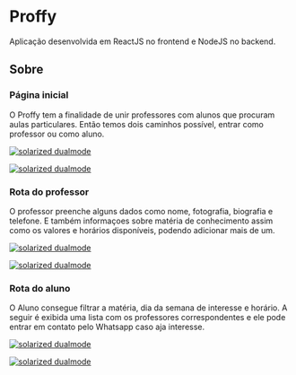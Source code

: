 # Proffy

Aplicação desenvolvida em ReactJS no frontend e NodeJS no backend.

## Sobre 

### Página inicial
O Proffy tem a finalidade de unir professores com alunos que procuram aulas particulares. Então temos dois caminhos possível, entrar como professor ou como aluno.

[![solarized dualmode](https://github.com/manuelabognar/proffy/blob/master/screenshot/Captura%20de%20tela%20de%202020-09-11%2003-35-02.png)](#features) 

[![solarized dualmode](https://github.com/manuelabognar/proffy/blob/master/screenshot/Captura%20de%20tela%20de%202020-10-07%2021-30-43.png)](#features)

### Rota do professor
O professor preenche alguns dados como nome, fotografia, biografia e telefone. E também informaçoes sobre  matéria de conhecimento assim como os valores e horários disponíveis, podendo adicionar mais de um.

[![solarized dualmode](https://github.com/manuelabognar/proffy/blob/master/screenshot/proffy-final.gif)](#features)

[![solarized dualmode](https://github.com/manuelabognar/proffy/blob/master/screenshot/Captura%20de%20tela%20de%202020-10-07%2021-30-53.png)](#features)

### Rota do aluno
O Aluno consegue filtrar a matéria, dia da semana de interesse e horário. A seguir é exibida uma lista com os professores correspondentes e ele pode entrar em contato pelo Whatsapp caso aja interesse.

[![solarized dualmode](https://github.com/manuelabognar/proffy/blob/master/screenshot/proffy2.gif)](#features)

[![solarized dualmode](https://github.com/manuelabognar/proffy/blob/master/screenshot/Captura%20de%20tela%20de%202020-10-07%2021-32-57.png)](#features)
